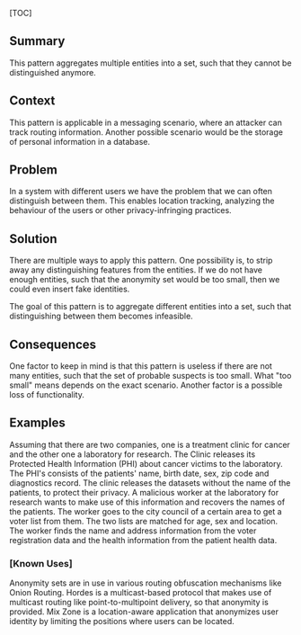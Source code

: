 [TOC]

<!--### [Also Known As]-->
<!-- All other names the pattern is known by.-->



## Summary
<!-- One short paragraph summarising the pattern.-->

This pattern aggregates multiple entities into a set, such that they
cannot be distinguished anymore.

## Context
<!-- The situations in which the pattern may apply.-->

This pattern is applicable in a messaging scenario, where an attacker
can track routing information. Another possible scenario would be the
storage of personal information in a database.

## Problem
<!-- The problem a pattern addresses, including a list of forces describing why a problem might be difficult to solve.-->

In a system with different users we have the problem that we can often
distinguish between them. This enables location tracking, analyzing
the behaviour of the users or other privacy-infringing practices.

## Solution
<!-- A concise description of how the pattern addresses the problem.-->

There are multiple ways to apply this pattern. One possibility is, to
strip away any distinguishing features from the entities. If we do not
have enough entities, such that the anonymity set would be too small,
then we could even insert fake identities.

<!--goals-->
The goal of this pattern is to aggregate different entities into a
set, such that distinguishing between them becomes infeasible.

<!--### [Structure]-->
<!--A detailed specification of the structural aspects of the pattern. A class diagram if applicable.-->



<!--### [Implementation]-->
<!--Guidelines for implementing the pattern; code fragments; suggested PETS; policy fragments.-->



## Consequences
<!--The advantages (benefits) and disadvantages (liabilities) of applying the pattern.-->



<!--constraints and consequences-->
One factor to keep in mind is that this pattern is useless if there
are not many entities, such that the set of probable suspects is too
small. What "too small" means depends on the exact scenario. Another
factor is a possible loss of functionality.

<!--### [Constraints]-->
<!-- limitations as a consequence of applying the pattern.-->



## Examples
<!--Motivational example to see how the pattern is applied.-->

Assuming that there are two companies, one is a treatment clinic for
cancer and the other one a laboratory for research. The Clinic
releases its Protected Health Information (PHI) about cancer victims
to the laboratory. The PHI's consists of the patients' name, birth
date, sex, zip code and diagnostics record. The clinic releases the
datasets without the name of the patients, to protect their privacy. A
malicious worker at the laboratory for research wants to make use of
this information and recovers the names of the patients. The worker
goes to the city council of a certain area to get a voter list from
them. The two lists are matched for age, sex and location. The worker
finds the name and address information from the voter registration
data and the health information from the patient health data.

### [Known Uses]
<!-- Pointers to various applications of the pattern.-->

Anonymity sets are in use in various routing obfuscation mechanisms
like Onion Routing. Hordes is a multicast-based protocol that makes
use of multicast routing like point-to-multipoint delivery, so that
anonymity is provided. Mix Zone is a location-aware application that
anonymizes user identity by limiting the positions where users can be
located.

<!--## See Also-->
<!-- Any pointers to relevant information, not contained in the subfields below.-->



<!--### [Related Patterns]-->
<!-- Supporting and conflicting patterns-->



<!--### [Sources]-->
<!-- References to the original source of the pattern.-->



<!--## General Comments-->
<!-- Separate discussion on the pattern.-->



<!--## Tags-->
<!-- User definable descriptors for additional correlation.-->